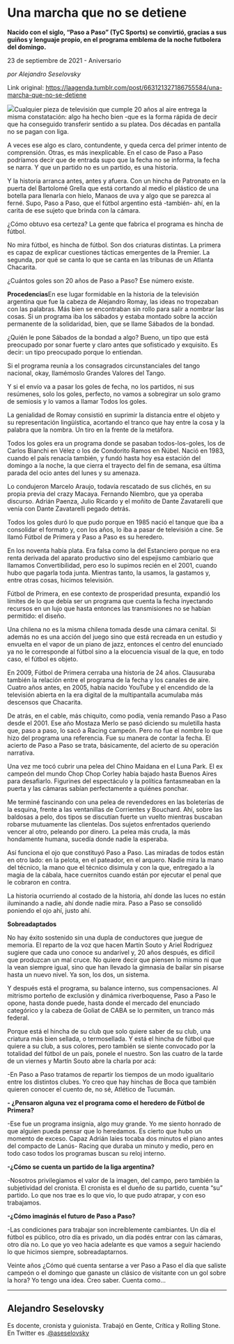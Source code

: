 # Una marcha que no se detiene

**Nacido con el siglo, “Paso a Paso” (TyC Sports) se convirtió, gracias a sus guiños y lenguaje propio, en el programa emblema de la noche futbolera del domingo.**

23 de septiembre de 2021 - Aniversario

_por Alejandro Seselovsky_

Link original: https://laagenda.tumblr.com/post/663121327186755584/una-marcha-que-no-se-detiene

![](https://64.media.tumblr.com/ab2f85eaa206f5b7cfcb6517694e53de/3d8d12e54c636254-02/s500x750/fc4fb5df1351fadbe2e6a9c74b55555ef152c578.jpg)Cualquier pieza de televisión que cumple 20 años al aire entrega la misma constatación: algo ha hecho bien -que es la forma rápida de decir que ha conseguido transferir sentido a su platea. Dos décadas en pantalla no se pagan con liga.

A veces ese algo es claro, contundente, y queda cerca del primer intento de comprensión. Otras, es más inexplicable. En el caso de Paso a Paso podríamos decir que de entrada supo que la fecha no se informa, la fecha se narra. Y que un partido no es un partido, es una historia.

Y la historia arranca antes, antes y afuera. Con un hincha de Patronato en la puerta del Bartolomé Grella que está cortando al medio el plástico de una botella para llenarla con hielo, Manaos de uva y algo que se parezca al ferné. Supo, Paso a Paso, que el fútbol argentino está -también- ahí, en la carita de ese sujeto que brinda con la cámara.

¿Cómo obtuvo esa certeza? La gente que fabrica el programa es hincha de fútbol. 

No mira fútbol, es hincha de fútbol. Son dos criaturas distintas. La primera es capaz de explicar cuestiones tácticas emergentes de la Premier. La segunda, por qué se canta lo que se canta en las tribunas de un Atlanta Chacarita.

¿Cuántos goles son 20 años de Paso a Paso? Ese número existe.

**Procedencias**En ese lugar formidable en la historia de la televisión argentina que fue la cabeza de Alejandro Romay, las ideas no tropezaban con las palabras. Más bien se encontraban sin rollo para salir a nombrar las cosas. Si un programa iba los sábados y estaba montado sobre la acción permanente de la solidaridad, bien, que se llame Sábados de la bondad. 

¿Quién le pone Sábados de la bondad a algo? Bueno, un tipo que está preocupado por sonar fuerte y claro antes que sofisticado y exquisito. Es decir: un tipo preocupado porque lo entiendan. 

Si el programa reunía a los consagrados circunstanciales del tango nacional, okay, llamémoslo Grandes Valores del Tango.

Y si el envío va a pasar los goles de fecha, no los partidos, ni sus resúmenes, solo los goles, perfecto, no vamos a sobregirar un solo gramo de semiosis y lo vamos a llamar Todos los goles.

La genialidad de Romay consistió en suprimir la distancia entre el objeto y su representación lingüística, acortando el tranco que hay entre la cosa y la palabra que la nombra. Un tiro en la frente de la metáfora. 

Todos los goles era un programa donde se pasaban todos-los-goles, los de Carlos Bianchi en Vélez o los de Condorito Ramos en Ñúbel. Nació en 1983, cuando el país renacía también, y fundó hasta hoy esa estación del domingo a la noche, la que cierra el trayecto del fin de semana, esa última parada del ocio antes del lunes y su amenaza.

Lo condujeron Marcelo Araujo, todavía rescatado de sus clichés, en su propia previa del crazy Macaya. Fernando Niembro, que ya operaba discurso. Adrián Paenza, Julio Ricardo y el moñito de Dante Zavatarelli que venía con Dante Zavatarelli pegado detrás.

Todos los goles duró lo que pudo porque en 1985 nació el tanque que iba a consolidar el formato y, con los años, lo iba a pasar de televisión a cine. Se llamó Fútbol de Primera y Paso a Paso es su heredero.

En los noventa había plata. Era falsa como la del Estanciero porque no era renta derivada del aparato productivo sino del espejismo cambiario que llamamos Convertibilidad, pero eso lo supimos recién en el 2001, cuando hubo que pagarla toda junta. Mientras tanto, la usamos, la gastamos y, entre otras cosas, hicimos televisión.

Fútbol de Primera, en ese contexto de prosperidad presunta, expandió los límites de lo que debía ser un programa que cuenta la fecha inyectando recursos en un lujo que hasta entonces las transmisiones no se habían permitido: el diseño.

Una chilena no es la misma chilena tomada desde una cámara cenital. Si además no es una acción del juego sino que está recreada en un estudio y envuelta en el vapor de un piano de jazz, entonces el centro del enunciado ya no le corresponde al fútbol sino a la elocuencia visual de la que, en todo caso, el fútbol es objeto.

En 2009, Fútbol de Primera cerraba una historia de 24 años. Clausuraba también la relación entre el programa de la fecha y los canales de aire. Cuatro años antes, en 2005, había nacido YouTube y el encendido de la televisión abierta en la era digital de la multipantalla acumulaba más descensos que Chacarita.

De atrás, en el cable, más chiquito, como podía, venía remando Paso a Paso desde el 2001. Ese año Mostaza Merlo se pasó diciendo su muletilla hasta que, paso a paso, lo sacó a Racing campeón. Pero no fue el nombre lo que hizo del programa una referencia. Fue su manera de contar la fecha. El acierto de Paso a Paso se trata, básicamente, del acierto de su operación narrativa.

Una vez me tocó cubrir una pelea del Chino Maidana en el Luna Park. El ex campeón del mundo Chop Chop Corley había bajado hasta Buenos Aires para desafiarlo. Figurines del espectáculo y la política fantasmeaban en la puerta y las cámaras sabían perfectamente a quiénes ponchar. 

Me terminé fascinando con una pelea de revendedores en las boleterías de la esquina, frente a las ventanillas de Corrientes y Bouchard. Ahí, sobre las baldosas a pelo, dos tipos se discutían fuerte un vuelto mientras buscaban robarse mutuamente las clientelas. Dos sujetos enfrentados queriendo vencer al otro, peleando por dinero. La pelea más cruda, la más hondamente humana, sucedía donde nadie la esperaba.

Así funciona el ojo que constituyó Paso a Paso. Las miradas de todos están en otro lado: en la pelota, en el pateador, en el arquero. Nadie mira la mano del técnico, la mano que el técnico disimula y con la que, entregado a la magia de la cábala, hace cuernitos cuando están por ejecutar el penal que le cobraron en contra. 

La historia ocurriendo al costado de la historia, ahí donde las luces no están iluminando a nadie, ahí donde nadie mira. Paso a Paso se consolidó poniendo el ojo ahí, justo ahí.

**Sobreadaptados**

No hay éxito sostenido sin una dupla de conductores que juegue de memoria. El reparto de la voz que hacen Martín Souto y Ariel Rodríguez sugiere que cada uno conoce su andarivel y, 20 años después, es difícil que produzcan un mal cruce. No quiere decir que piensen lo mismo ni que la vean siempre igual, sino que han llevado la gimnasia de bailar sin pisarse hasta un nuevo nivel. Ya son, los dos, un sistema.

Y después está el programa, su balance interno, sus compensaciones. Al mitrismo porteño de exclusión y dinámica riverboquense, Paso a Paso le opone, hasta donde puede, hasta donde el mercado del enunciado categórico y la cabeza de Goliat de CABA se lo permiten, un tranco más federal.

Porque está el hincha de su club que solo quiere saber de su club, una criatura más bien sellada, o termosellada. Y está el hincha de fútbol que quiere a su club, a sus colores, pero también se siente convocado por la totalidad del fútbol de un país, ponele el nuestro. Son las cuatro de la tarde de un viernes y Martín Souto abre la charla por acá:

-En Paso a Paso tratamos de repartir los tiempos de un modo igualitario entre los distintos clubes. Yo creo que hay hinchas de Boca que también quieren conocer el cuento de, no sé, Atlético de Tucumán.

**- ¿Pensaron alguna vez el programa como el heredero de Fútbol de Primera?**

-Ese fue un programa insignia, algo muy grande. Yo me siento honrado de que alguien pueda pensar que lo heredamos. Es cierto que hubo un momento de exceso. Capaz Adrián Iaies tocaba dos minutos el piano antes del compacto de Lanús- Racing que duraba un minuto y medio, pero en todo caso todos los programas buscan su reloj interno.

**-¿Cómo se cuenta un partido de la liga argentina?**

-Nosotros privilegiamos el valor de la imagen, del campo, pero también la subjetividad del cronista. El cronista es el dueño de su partido, cuenta “su” partido. Lo que nos trae es lo que vio, lo que pudo atrapar, y con eso trabajamos.

**-¿Cómo imaginás el futuro de Paso a Paso?**

-Las condiciones para trabajar son increíblemente cambiantes. Un día el fútbol es público, otro día es privado, un día podés entrar con las cámaras, otro día no. Lo que yo veo hacia adelante es que vamos a seguir haciendo lo que hicimos siempre, sobreadaptarnos.

Veinte años ¿Cómo qué cuenta sentarse a ver Paso a Paso el día que saliste campeón o el domingo que ganaste un clásico de visitante con un gol sobre la hora? Yo tengo una idea. Creo saber. Cuenta como…



---

Alejandro Seselovsky
--------------------

Es docente, cronista y guionista. Trabajó en Gente, Crítica y Rolling Stone. En Twitter es .[@aseselovsky](https://twitter.com/aseselovsky) 

